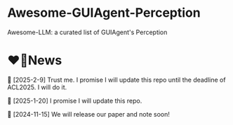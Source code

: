 # Awesome-GUIAgent-Perception
Awesome-LLM: a curated list of GUIAgent's Perception


# ❤‍🔥News
🤏 [2025-2-9] Trust me. I promise I will update this repo until the deadline of ACL2025. I will do it.

🤏 [2025-1-20] I promise I will update this repo.

🤏 [2024-11-15] We will release our paper and note soon!
